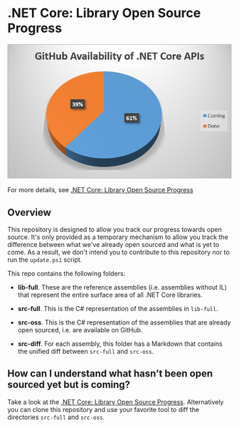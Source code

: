# .NET Core: Library Open Source Progress

![Chart](progress.png)

For more details, see [.NET Core: Library Open Source Progress][progress]

## Overview

This repository is designed to allow you track our progress towards open source.
It's only provided as a temporary mechanism to allow you track the difference
between what we've already open sourced and what is yet to come. As a result, we
don't intend you to contribute to this repository nor to run the `update.ps1`
script.

This repo contains the following folders:

* **lib-full**. These are the reference assemblies (i.e. assemblies without IL)
  that represent the entire surface area of all .NET Core libraries.

* **src-full**. This is the C# representation of the assemblies in `lib-full`.

* **src-oss**. This is the C# representation of the assemblies that are already
  open sourced, i.e. are available on GitHub.

* **src-diff**. For each assembly, this folder has a Markdown that contains the
  unified diff between `src-full` and `src-oss`.

## How can I understand what hasn't been open sourced yet but is coming?

Take a look at the [.NET Core: Library Open Source Progress][progress].
Alternatively you can clone this repository and use your favorite tool to diff
the directories `src-full` and `src-oss`.

[progress]: https://github.com/dotnet/corefx-progress/tree/master/src-diff/README.md